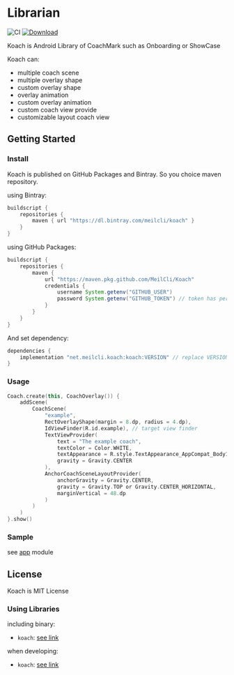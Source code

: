 # Librarian
![CI](https://github.com/MeilCli/Koach/workflows/CI/badge.svg) [ ![Download](https://api.bintray.com/packages/meilcli/koach/koach/images/download.svg) ](https://bintray.com/meilcli/koach/koach/_latestVersion)

Koach is Android Library of CoachMark such as Onboarding or ShowCase

Koach can:
- multiple coach scene
- multiple overlay shape
- custom overlay shape
- overlay animation
- custom overlay animation
- custom coach view provide
- customizable layout coach view

## Getting Started
### Install

Koach is published on GitHub Packages and Bintray. So you choice maven repository.

using Bintray:
```groovy
buildscript {
    repositories {
        maven { url "https://dl.bintray.com/meilcli/koach" }
    }
}
```

using GitHub Packages:
```groovy
buildscript {
    repositories {
        maven {
            url "https://maven.pkg.github.com/MeilCli/Koach"
            credentials {
                username System.getenv("GITHUB_USER")
                password System.getenv("GITHUB_TOKEN") // token has permission of read:packages
            }
        }
    }
}
```

And set dependency:
```groovy
dependencies {
    implementation "net.meilcli.koach:koach:VERSION" // replace VERSION
}
```

### Usage
```kotlin
Coach.create(this, CoachOverlay()) {
    addScene(
        CoachScene(
            "example",
            RectOverlayShape(margin = 8.dp, radius = 4.dp),
            IdViewFinder(R.id.example), // target view finder
            TextViewProvider(
                text = "The example coach",
                textColor = Color.WHITE,
                textAppearance = R.style.TextAppearance_AppCompat_Body1,
                gravity = Gravity.CENTER
            ),
            AnchorCoachSceneLayoutProvider(
                anchorGravity = Gravity.CENTER,
                gravity = Gravity.TOP or Gravity.CENTER_HORIZONTAL,
                marginVertical = 48.dp
            )
        )
    )
}.show()
```

### Sample
see [app](app) module

## License
Koach is MIT License

### Using Libraries
including binary:
- `koach`: [see link](Library/koach-usings-plugin)

when developing:
- `koach`: [see link](Library/koach-usings-development)